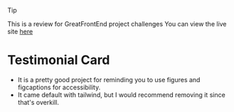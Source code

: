 > [!TIP]
> This is a review for GreatFrontEnd project challenges
> You can view the live site [here](http://cbtsao47.github.io/testimonial-card-gfe)

# Testimonial Card

- It is a pretty good project for reminding you to use figures and figcaptions for accessibility.
- It came default with tailwind, but I would recommend removing it since that's overkill.
